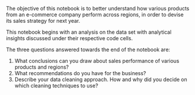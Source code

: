 The objective of this notebook is to better understand how various products from an e-commerce company perform across regions, in order to devise its sales strategy for next year.

This notebook begins with an analysis on the data set with analytical insights discussed under their respective code cells.

The three questions answered towards the end of the notebook are:
1. What conclusions can you draw about sales performance of various products and regions?
2. What recommendations do you have for the business?
3. Describe your data cleaning approach. How and why did you decide on which cleaning techniques to use?
